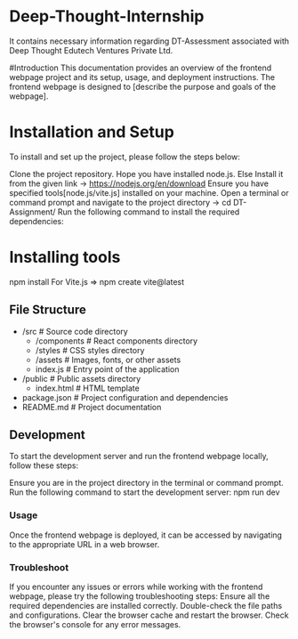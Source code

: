 # Deep-Thought-Internship
It contains necessary information regarding DT-Assessment associated with Deep Thought Edutech Ventures Private Ltd.

#Introduction
This documentation provides an overview of the frontend webpage project and its setup, usage, and deployment instructions. The frontend webpage is designed to [describe the purpose and goals of the webpage].

# Installation and Setup

To install and set up the project, please follow the steps below:

Clone the project repository.
Hope you have installed node.js. Else Install it from the given link -> https://nodejs.org/en/download
Ensure you have specified tools[node.js/vite.js]  installed on your machine.
Open a terminal or command prompt and navigate to the project directory -> cd DT-Assignment/
Run the following command to install the required dependencies:


# Installing tools 
npm install 
For Vite.js => npm create vite@latest


## File Structure
- /src                # Source code directory
  - /components      # React components directory
  - /styles          # CSS styles directory
  - /assets          # Images, fonts, or other assets
  - index.js          # Entry point of the application
- /public             # Public assets directory
  - index.html        # HTML template
- package.json        # Project configuration and dependencies
- README.md           # Project documentation

## Development

To start the development server and run the frontend webpage locally, follow these steps:

Ensure you are in the project directory in the terminal or command prompt.
Run the following command to start the development server:
npm run dev

### Usage
Once the frontend webpage is deployed, it can be accessed by navigating to the appropriate URL in a web browser.

### Troubleshoot
If you encounter any issues or errors while working with the frontend webpage, please try the following troubleshooting steps:
Ensure all the required dependencies are installed correctly.
Double-check the file paths and configurations.
Clear the browser cache and restart the browser.
Check the browser's console for any error messages.

